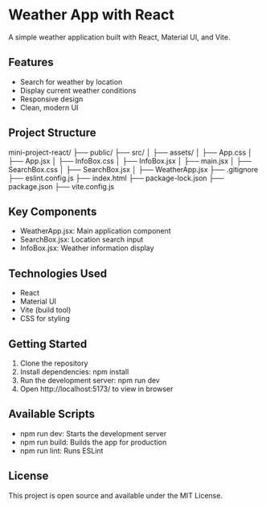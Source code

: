 # Weather App with React

A simple weather application built with React, Material UI, and Vite.

## Features

- Search for weather by location
- Display current weather conditions
- Responsive design
- Clean, modern UI

## Project Structure

mini-project-react/
├── public/
├── src/
│   ├── assets/
│   ├── App.css
│   ├── App.jsx
│   ├── InfoBox.css
│   ├── InfoBox.jsx
│   ├── main.jsx
│   ├── SearchBox.css
│   ├── SearchBox.jsx
│   ├── WeatherApp.jsx
├── .gitignore
├── eslint.config.js
├── index.html
├── package-lock.json
├── package.json
├── vite.config.js

## Key Components

- WeatherApp.jsx: Main application component
- SearchBox.jsx: Location search input
- InfoBox.jsx: Weather information display

## Technologies Used

- React
- Material UI
- Vite (build tool)
- CSS for styling

## Getting Started

1. Clone the repository
2. Install dependencies: npm install
3. Run the development server: npm run dev
4. Open http://localhost:5173/ to view in browser

## Available Scripts

- npm run dev: Starts the development server
- npm run build: Builds the app for production
- npm run lint: Runs ESLint

## License

This project is open source and available under the MIT License.